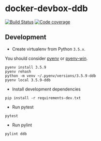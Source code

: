 docker-devbox-ddb
=================
[![Build Status](https://img.shields.io/travis/gfi-centre-ouest/docker-devbox-ddb.svg)](https://travis-ci.org/gfi-centre-ouest/docker-devbox-ddb)
[![Code coverage](https://img.shields.io/coveralls/github/gfi-centre-ouest/docker-devbox-ddb)](https://coveralls.io/github/gfi-centre-ouest/docker-devbox-ddb)

Development
-----------

- Create virtualenv from Python `3.5.x`.

You should consider [pyenv](https://github.com/pyenv/pyenv) or [pyenv-win](https://github.com/pyenv-win/pyenv-win).

```
pyenv install 3.5.9
pyenv rehash
python -m venv ~/.pyenv/versions/3.5.9-ddb
pyenv local 3.5.9-ddb
```

- Install development dependencies

```
pip install -r requirements-dev.txt
```

- Run pytest

```
pytest
```

- Run pylint

```
pylint ddb
```